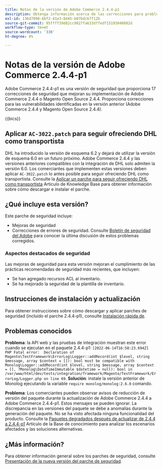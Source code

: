 ```yaml
---
title: Notas de la versión de Adobe Commerce 2.4.4-p1
description: Obtenga información acerca de las correcciones para problemas de seguridad en la versión 2.4.4-p1 de Adobe Commerce.
exl-id: 136d7090-6bf2-41e3-8445-b07bdc67f12b
source-git-commit: 95ffff39d82cc9027fa633dffedf15193040802d
workflow-type: tm+mt
source-wordcount: '338'
ht-degree: 0%

---
```


# Notas de la versión de Adobe Commerce 2.4.4-p1

Adobe Commerce 2.4.4-p1 es una versión de seguridad que proporciona 17 correcciones de seguridad que mejoran su implementación de Adobe Commerce 2.4.4 o Magento Open Source 2.4.4. Proporciona correcciones para las vulnerabilidades identificadas en la versión anterior (Adobe Commerce 2.4.4 y Magento Open Source 2.4.4).

{{bics}}

## Aplicar `AC-3022.patch` para seguir ofreciendo DHL como transportista

DHL ha introducido la versión de esquema 6.2 y dejará de utilizar la versión de esquema 6.0 en un futuro próximo. Adobe Commerce 2.4.4 y las versiones anteriores compatibles con la integración de DHL solo admiten la versión 6.0. Los comerciantes que implementen estas versiones deben aplicar `AC-3022.patch` lo antes posible para seguir ofreciendo DHL como transportista. Consulte la [Aplicar un parche para seguir ofreciendo DHL como transportista](https://support.magento.com/hc/en-us/articles/7707818131597-Apply-a-patch-to-continue-offering-DHL-as-shipping-carrier) Artículo de Knowledge Base para obtener información sobre cómo descargar e instalar el parche.

## ¿Qué incluye esta versión?

Este parche de seguridad incluye:

* Mejoras de seguridad
* Correcciones de errores de seguridad. Consulte [Boletín de seguridad del Adobe](https://helpx.adobe.com/security/products/magento/apsb22-38.html) para conocer la última discusión de estos problemas corregidos.

### Aspectos destacados de seguridad

Las mejoras de seguridad para esta versión mejoran el cumplimiento de las prácticas recomendadas de seguridad más recientes, que incluyen:

* Se han agregado recursos ACL al inventario.
* Se ha mejorado la seguridad de la plantilla de inventario.

## Instrucciones de instalación y actualización

Para obtener instrucciones sobre cómo descargar y aplicar parches de seguridad (incluido el parche 2.4.4-p1), consulte [Instalación rápida de](../../../installation/composer.md).

## Problemas conocidos

**Problema**: la API web y las pruebas de integración muestran este error cuando se ejecutan en el paquete 2.4.4-p1: `[2022-06-14T16:58:23.694Z] PHP Fatal error:  Declaration of Magento\TestFramework\ErrorLog\Logger::addRecord(int $level, string $message, array $context = []): bool must be compatible with Monolog\Logger::addRecord(int $level, string $message, array $context = [], ?Monolog\DateTimeImmutable $datetime = null): bool in /var/www/html/dev/tests/integration/framework/Magento/TestFramework/ErrorLog/Logger.php on line 69`. **Solución**: instale la versión anterior de Monolog ejecutando la variable `require monolog/monolog:2.6.0` comando. <!-- AC-3651-->

**Problema**: Los comerciantes pueden observar avisos de reducción de versión del paquete durante la actualización de Adobe Commerce 2.4.4 a Adobe Commerce 2.4.4-p1. Estos mensajes se pueden ignorar. La discrepancia en las versiones del paquete se debe a anomalías durante la generación del paquete. No se ha visto afectada ninguna funcionalidad del producto. Consulte la [Paquetes degradados después de actualizar de 2.4.4 a 2.4.4-p1](https://support.magento.com/hc/en-us/articles/8214752983949)  Artículo de la Base de conocimiento para analizar los escenarios afectados y las soluciones alternativas.

## ¿Más información?

Para obtener información general sobre los parches de seguridad, consulte [Presentación de la nueva versión del parche de seguridad](https://community.magento.com/t5/Magento-DevBlog/Introducing-the-New-Security-Patch-Release/ba-p/141287).
